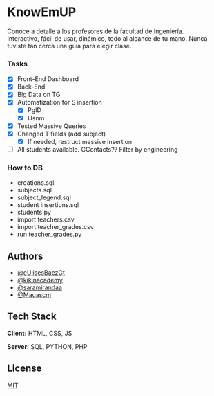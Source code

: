 # KnowEmUP
Conoce a detalle a los profesores de la facultad de Ingeniería. \
Interactivo, fácil de usar, dinámico, todo al alcance de tu mano. Nunca tuviste tan cerca una guía para elegir clase. 

### Tasks
- [x] Front-End Dashboard
- [x] Back-End
- [x] Big Data on TG
- [x] Automatization for S insertion
    - [x] PgID
    - [x] Usnm
- [x] Tested Massive Queries
- [x] Changed T fields (add subject)
    - [x] If needed, restruct massive insertion
- [ ] All students available. GContacts?? Filter by engineering

### How to DB
- creations.sql
- subjects.sql
- subject_legend.sql
- student insertions.sql
- students.py
- import teachers.csv
- import teacher_grades.csv
- run teacher_grades.py

## Authors
- [@eUlisesBaezGt](https://github.com/eUlisesBaezGt)
- [@kikinacademy](https://github.com/kikinacademy)
- [@saramirandaa](https://github.com/saramirandaa)
- [@Mauascm](https://github.com/Mauascm)

## Tech Stack
**Client:** HTML, CSS, JS

**Server:** SQL, PYTHON, PHP

## License
[MIT](https://choosealicense.com/licenses/mit/)

